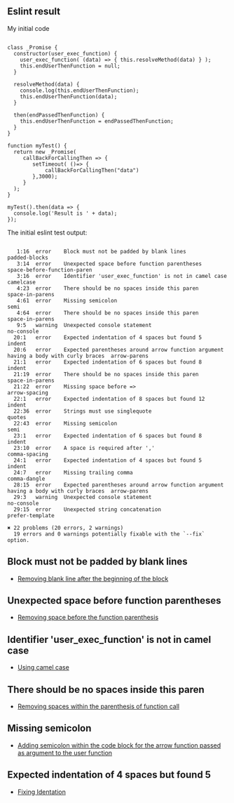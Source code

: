## Eslint result

My initial code

```

class _Promise {
  constructor(user_exec_function) {
    user_exec_function( (data) => { this.resolveMethod(data) } );
    this.endUserThenFunction = null;
  }

  resolveMethod(data) {
    console.log(this.endUserThenFunction);
    this.endUserThenFunction(data);
  }

  then(endPassedThenFunction) {
    this.endUserThenFunction = endPassedThenFunction;
  }
}

function myTest() {
  return new _Promise(
     callBackForCallingThen => {
        setTimeout( ()=> {
            callBackForCallingThen("data")
        },3000);
     }
  );
}

myTest().then(data => {
  console.log('Result is ' + data);
});

```

The initial eslint test output:

```

   1:16  error    Block must not be padded by blank lines                                              padded-blocks
   3:14  error    Unexpected space before function parentheses                                         space-before-function-paren
   3:16  error    Identifier 'user_exec_function' is not in camel case                                 camelcase
   4:23  error    There should be no spaces inside this paren                                          space-in-parens
   4:61  error    Missing semicolon                                                                    semi
   4:64  error    There should be no spaces inside this paren                                          space-in-parens
   9:5   warning  Unexpected console statement                                                         no-console
  20:1   error    Expected indentation of 4 spaces but found 5                                         indent
  20:6   error    Expected parentheses around arrow function argument having a body with curly braces  arrow-parens
  21:1   error    Expected indentation of 6 spaces but found 8                                         indent
  21:19  error    There should be no spaces inside this paren                                          space-in-parens
  21:22  error    Missing space before =>                                                              arrow-spacing
  22:1   error    Expected indentation of 8 spaces but found 12                                        indent
  22:36  error    Strings must use singlequote                                                         quotes
  22:43  error    Missing semicolon                                                                    semi
  23:1   error    Expected indentation of 6 spaces but found 8                                         indent
  23:10  error    A space is required after ','                                                        comma-spacing
  24:1   error    Expected indentation of 4 spaces but found 5                                         indent
  24:7   error    Missing trailing comma                                                               comma-dangle
  28:15  error    Expected parentheses around arrow function argument having a body with curly braces  arrow-parens
  29:3   warning  Unexpected console statement                                                         no-console
  29:15  error    Unexpected string concatenation                                                      prefer-template

✖ 22 problems (20 errors, 2 warnings)
  19 errors and 0 warnings potentially fixable with the `--fix` option.

```

## Block must not be padded by blank lines

* [Removing blank line after the beginning of the block](https://github.com/taboca/doc-js-eslint-with-marcio-s-code/commit/95d1f4fc564cf4541efc5d2e86c50c0ede590a6d)

## Unexpected space before function parentheses  

* [Removing space before the function parenthesis](https://github.com/taboca/doc-js-eslint-with-marcio-s-code/commit/7cbfea26a1d8c7423256d3d66665414b5bf24846)

## Identifier 'user_exec_function' is not in camel case

* [Using camel case](https://github.com/taboca/doc-js-eslint-with-marcio-s-code/commit/da0acdb22b46a459b4fc5a2cf7ff0ec790bcc99f)

## There should be no spaces inside this paren

* [Removing spaces within the parenthesis of function call](https://github.com/taboca/doc-js-eslint-with-marcio-s-code/commit/8f5fa71662869e2e74ce7a026cbfa8a7e1d245cc)

## Missing semicolon

* [Adding semicolon within the code block for the arrow function passed as argument to the user function](https://github.com/taboca/doc-js-eslint-with-marcio-s-code/commit/63fe215f137c73a51f5509ea11bab5db2cbd5c57)

## Expected indentation of 4 spaces but found 5

* [Fixing Identation](https://github.com/taboca/doc-js-eslint-with-marcio-s-code/commit/89ee58f0ca27b02f9fdf5a57c0659c5721727221)
